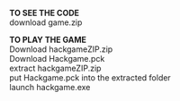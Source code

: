  <b>TO SEE THE CODE</b> </br>
download game.zip

<b>TO PLAY THE GAME </b> </br>
Download hackgameZIP.zip </br>
Download Hackgame.pck </br>
extract hackgameZIP.zip </br>
put Hackgame.pck into the extracted folder </br>
launch hackgame.exe </br>

